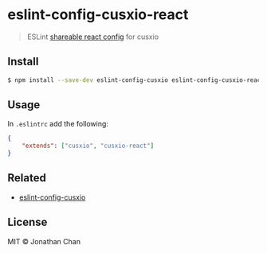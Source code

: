 # eslint-config-cusxio-react

> ESLint [shareable react config](http://eslint.org/docs/developer-guide/shareable-configs) for cusxio

## Install

```bash
$ npm install --save-dev eslint-config-cusxio eslint-config-cusxio-react
```

## Usage

In `.eslintrc` add the following:

```json
{
    "extends": ["cusxio", "cusxio-react"]
}
```

## Related

- [eslint-config-cusxio](https://github.com/cusxio/eslint-config-cusxio)

## License

MIT © Jonathan Chan
